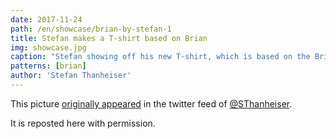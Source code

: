 ```yaml
---
date: 2017-11-24
path: /en/showcase/brian-by-stefan-1
title: Stefan makes a T-shirt based on Brian
img: showcase.jpg
caption: "Stefan showing off his new T-shirt, which is based on the Brian Body Block."
patterns: [brian]
author: 'Stefan Thanheiser'
---
```


This picture [originally appeared](https://twitter.com/SThanheiser/status/933942463332536320)
in the twitter feed of [@SThanheiser](https://twitter.com/SThanheiser).

It is reposted here with permission.
